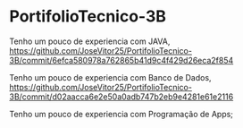 # PortifolioTecnico-3B

Tenho um pouco de experiencia com JAVA,
https://github.com/JoseVitor25/PortifolioTecnico-3B/commit/6efca580978a762865b41d9c4f429d26eca2f854

Tenho um pouco de experiencia com Banco de Dados,
https://github.com/JoseVitor25/PortifolioTecnico-3B/commit/d02aacca6e2e50a0adb747b2eb9e4281e61e2116

Tenho um pouco de experiencia com Programação de Apps;
